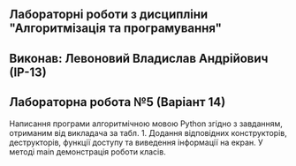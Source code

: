 ## Лабораторні роботи з дисципліни "Алгоритмізація та програмування"
## Виконав: Левоновий Владислав Андрійович (ІР-13)
## Лабораторна робота №5 (Варіант 14)

Написання програми алгоритмічною мовою Python згідно з завданням, отриманим від викладача за табл. 1. Додання відповідних конструкторів, деструкторів, функції доступу та виведення інформації на екран. У методі main демонстрація роботи класів.